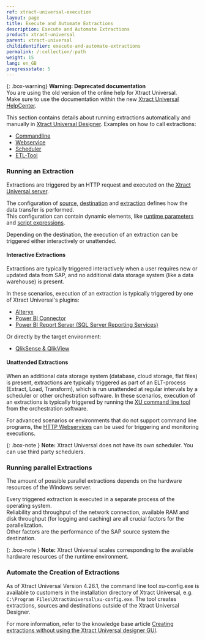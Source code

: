 ```yaml
---
ref: xtract-universal-execution
layout: page
title: Execute and Automate Extractions
description: Execute and Automate Extractions
product: xtract-universal
parent: xtract-universal
childidentifier: execute-and-automate-extractions
permalink: /:collection/:path
weight: 15
lang: en_GB
progressstate: 5
---
```



{: .box-warning}
**Warning: Deprecated documentation** <br>
You are using the old version of the online help for Xtract Universal.<br>
Make sure to use the documentation within the new [Xtract Universal HelpCenter](https://helpcenter.theobald-software.com/xtract-universal/documentation/introduction/).


This section contains details about running extractions automatically and manually in [Xtract Universal Designer](./getting-started/run-an-extraction). 
Examples on how to call extractions:
- [Commandline](./execute-and-automate-extractions/call-via-commandline)
- [Webservice](./execute-and-automate-extractions/call-via-webservice) 
- [Scheduler](./execute-and-automate-extractions/call-via-scheduler)
- [ETL-Tool](./execute-and-automate-extractions/call-via-etl)

### Running an Extraction

Extractions are triggered by an HTTP request and executed on the [Xtract Universal server](./server#run-extraction-on-the-server).

The configuration of [source](./introduction/sap-connection#creating-an-sap-connection), [destination](./destinations/managing-destinations) and [extraction](./getting-started/define-a-table-extraction#creating-an-extraction) defines how the data transfer is performed. <br>
This configuration can contain dynamic elements, like [runtime parameters](./execute-and-automate-extractions/extraction-parameters) and [script expressions](./advanced-techniques/script-expressions#using-script-expressions-as-selection-parameters-for-extractions).

Depending on the destination, the execution of an extraction can be triggered either interactively or unattended.

#### Interactive Extractions

Extractions are typically triggered interactively when a user requires new or updated data from SAP, and no additional data storage system (like a data warehouse) is present.

In these scenarios, execution of an extraction is typically triggered by one of Xtract Universal's plugins:
- [Alteryx](./destinations/alteryx)
- [Power BI Connector](./destinations/Power-BI-Connector)
- [Power BI Report Server (SQL Server Reporting Services)](./destinations/server-report-services)

Or directly by the target environment:
- [QlikSense & QlikView](./destinations/qliksense-qlikview)

#### Unattended Extractions

When an additional data storage system (database, cloud storage, flat files) is present, extractions are typically triggered as part of an ELT-process (Extract, Load, Transform), which is run unattended at regular intervals by a scheduler or other orchestration software.
In these scenarios, execution of an extractions is typically triggered by running the [XU command line tool](./execute-and-automate-extractions/call-via-commandline) from the orchestration software. 

For advanced scenarios or environments that do not support command line programs, the [HTTP Webservices](./execute-and-automate-extractions/call-via-webservice) can be used for triggering and monitoring executions.

{: .box-note }
**Note:** Xtract Universal does not have its own scheduler. You can use third party schedulers. 


### Running parallel Extractions
The amount of possible parallel extractions depends on the hardware resources of the Windows server. 

Every triggered extraction is executed in a separate process of the operating system.<br>
Reliability and throughput of the network connection, available RAM and disk throughput (for logging and caching) are all crucial factors for the parallelization.<br>
Other factors are the performance of the SAP source system the destination.


{: .box-note }
**Note:** Xtract Universal scales corresponding to the available hardware resources of the runtime environment.

### Automate the Creation of Extractions

As of Xtract Universal Version 4.26.1, the command line tool xu-config.exe is available to customers in the installation directory of Xtract Universal, e.g. `C:\Program Files\XtractUniversal\xu-config.exe`.
The tool creates extractions, sources and destinations outside of the Xtract Universal Designer.

For more information, refer to the knowledge base article [Creating extractions without using the Xtract Universal designer GUI](https://kb.theobald-software.com/xtract-universal/using-config-command-line-tool).